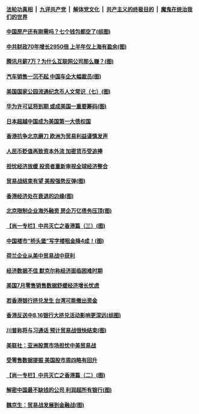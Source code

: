 ####  [法轮功真相](../../../../basic/blob/master/README.md?t=08181813) &nbsp;|&nbsp; [九评共产党](../../../../9ping.md/blob/master/README.md?t=08181813) &nbsp;|&nbsp; [解体党文化](../../../../jtdwh.md/blob/master/README.md?t=08181813)  &nbsp;|&nbsp; [共产主义的终极目的](../../../../gczydzjmd.md/blob/master/README.md?t=08181813) &nbsp;|&nbsp; [魔鬼在统治我们的世界](../../../../mgztzwmdsj.md/blob/master/README.md?t=08181813) 

#### [中国房产还有刚需吗？七个钱包都空了(组图)](../pages/p5/904076.md?t=08181813) 

#### [中共财政70年增长2950倍 上半年仅上海有盈余(图)](../pages/p5/904078.md?t=08181813) 

#### [腾讯月薪7万？为什么互联网公司那么赚？(图)](../pages/p5/904080.md?t=08181813) 

#### [汽车销售一沉不起 中国车企大幅裁员(图)](../pages/p5/904082.md?t=08181813) 

#### [美国国家公园流通纪念币人文常识（七）(图)](../pages/p5/904084.md?t=08181813) 

#### [华为许可证将到期 或成美国一重要筹码(图)](../pages/p5/904035.md?t=08181813) 

#### [日本超越中国成为美国第一大债权国](../pages/p5/904079.md?t=08181813) 

#### [香港抗争北京磨刀 欧洲为贸易利益谨慎发声](../pages/p5/904053.md?t=08181813) 

#### [人民币贬值再致资本外流 加密货币受追捧](../pages/p5/904043.md?t=08181813) 

#### [担忧经济放缓 投资者重新审视全球经济整合](../pages/p5/904041.md?t=08181813) 

#### [贸易战结束有望 美股强势反弹(图)](../pages/p5/904011.md?t=08181813) 

#### [香港经济处在衰退的边缘(图)](../pages/p5/904009.md?t=08181813) 

#### [北京限制企业海外融资 房企万亿债务压顶(图)](../pages/p5/903983.md?t=08181813) 

#### [【尚一专栏】中共灭亡之香港篇（三）(图)](../pages/p5/903760.md?t=08181813) 

#### [中国楼市“桥头堡”写字楼租金降4成！(图)](../pages/p5/903979.md?t=08181813) 

#### [荷兰企业从美中贸易战中获利](../pages/p5/903982.md?t=08181813) 

#### [经济数据不佳 默克尔称经济面临困难时期](../pages/p5/903981.md?t=08181813) 

#### [美国7月零售销售数据舒缓经济增长忧虑](../pages/p5/903980.md?t=08181813) 

#### [若香港银行挤兑发生 台湾可能撤出资金](../pages/p5/903946.md?t=08181813) 

#### [香港反送中8.16银行大挤兑活动影响更深远(组图)](../pages/p5/903945.md?t=08181813) 

#### [川普称将与习通话 预计贸易战很快结束(图)](../pages/p5/903925.md?t=08181813) 

#### [美联社：亚洲股票市场担忧中美贸易战](../pages/p5/903924.md?t=08181813) 

#### [受零售数据提振 美国股市周四略有回升](../pages/p5/903923.md?t=08181813) 

#### [【尚一专栏】中共灭亡之香港篇（二）(图)](../pages/p5/903757.md?t=08181813) 

#### [解密中国最不缺钱的公司 利润超所有银行(图)](../pages/p5/903839.md?t=08181813) 

#### [魏京生：贸易战发展到金融战(图)](../pages/p5/903858.md?t=08181813) 

